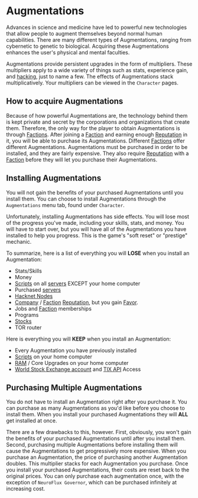 # Augmentations

Advances in science and medicine have led to powerful new technologies that allow people to augment themselves beyond normal human capabilities.
There are many different types of Augmentations, ranging from cybernetic to genetic to biological.
Acquiring these Augmentations enhances the user's physical and mental faculties.

Augmentations provide persistent upgrades in the form of multipliers.
These multipliers apply to a wide variety of things such as stats, experience gain, and [hacking](hacking.md), just to name a few.
The effects of Augmentations stack multiplicatively.
Your multipliers can be viewed in the `Character` pages.

## How to acquire Augmentations

Because of how powerful Augmentations are, the technology behind them is kept private and secret by the corporations and organizations that create them.
Therefore, the only way for the player to obtain Augmentations is through [Factions](factions.md).
After joining a [Faction](factions.md) and earning enough [Reputation](reputation.md) in it, you will be able to purchase its Augmentations.
Different [Factions](factions.md) offer different Augmentations.
Augmentations must be purchased in order to be installed, and they are fairly expensive.
They also require [Reputation](reputation.md) with a [Faction](factions.md) before they will let you purchase their Augmentations.

## Installing Augmentations

You will not gain the benefits of your purchased Augmentations until you install them.
You can choose to install Augmentations through the `Augmentations` menu tab, found under `Character`.

Unfortunately, installing Augmentations has side effects.
You will lose most of the progress you've made, including your skills, stats, and money.
You will have to start over, but you will have all of the Augmentations you have installed to help you progress.
This is the game's "soft reset" or "prestige" mechanic.

To summarize, here is a list of everything you will **LOSE** when you install an Augmentation:

- Stats/Skills
- Money
- [Scripts](scripts.md) on all [servers](servers.md) EXCEPT your home computer
- Purchased [servers](servers.md)
- [Hacknet Nodes](hacknet_nodes.md)
- [Company](companies.md) / [Faction](factions.md) [Reputation](reputation.md), but you gain [Favor](reputation.md).
- Jobs and [Faction](factions.md) memberships
- Programs
- [Stocks](stockmarket.md)
- TOR router

Here is everything you will **KEEP** when you install an Augmentation:

- Every Augmentation you have previously installed
- [Scripts](scripts.md) on your home computer
- [RAM](ram.md) / Core Upgrades on your home computer
- [World Stock Exchange account](stockmarket.md) and [TIX API](https://github.com/bitburner-official/bitburner-src/blob/dev/markdown/bitburner.tix.md) Access

## Purchasing Multiple Augmentations

You do not have to install an Augmentation right after you purchase it.
You can purchase as many Augmentations as you'd like before you choose to install them.
When you install your purchased Augmentations they will **ALL** get installed at once.

There are a few drawbacks to this, however.
First, obviously, you won't gain the benefits of your purchased Augmentations until after you install them.
Second, purchasing multiple Augmentations before installing them will cause the Augmentations to get progressively more expensive.
When you purchase an Augmentation, the price of purchasing another Augmentation doubles.
This multiplier stacks for each Augmentation you purchase.
Once you install your purchased Augmentations, their costs are reset back to the original prices.
You can only purchase each augmentation once, with the exception of `NeuroFlux Governor`, which can be purchased infinitely at increasing cost.
